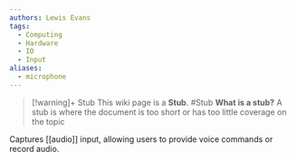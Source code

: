 ```yaml
---
authors: Lewis Evans
tags:
  - Computing
  - Hardware
  - IO
  - Input
aliases:
  - microphone
---
```

> [!warning]+ Stub
> This wiki page is a **Stub**.
> #Stub 
> **What is a stub?**
> A stub is where the document is too short or has too little coverage on the topic

Captures [[audio]] input, allowing users to provide voice commands or record audio.